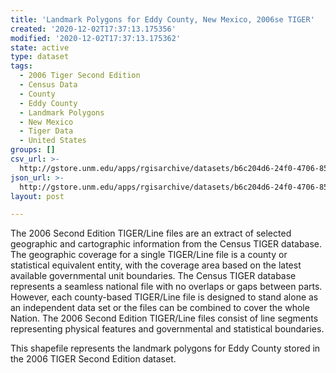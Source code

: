 ```yaml
---
title: 'Landmark Polygons for Eddy County, New Mexico, 2006se TIGER'
created: '2020-12-02T17:37:13.175356'
modified: '2020-12-02T17:37:13.175362'
state: active
type: dataset
tags:
  - 2006 Tiger Second Edition
  - Census Data
  - County
  - Eddy County
  - Landmark Polygons
  - New Mexico
  - Tiger Data
  - United States
groups: []
csv_url: >-
  http://gstore.unm.edu/apps/rgisarchive/datasets/b6c204d6-24f0-4706-85d0-30367c55b7ba/tgr2006se_eddy_lpy.derived.csv
json_url: >-
  http://gstore.unm.edu/apps/rgisarchive/datasets/b6c204d6-24f0-4706-85d0-30367c55b7ba/tgr2006se_eddy_lpy.derived.json
layout: post

---
```

The 2006 Second Edition TIGER/Line files are an extract of selected geographic and cartographic information from the Census TIGER database.  The geographic coverage for a single TIGER/Line file is a county or statistical equivalent entity, with the coverage area based on the latest available governmental unit boundaries. The Census TIGER database represents a seamless national file with no overlaps or gaps between parts.  However, each county-based TIGER/Line file is designed to stand alone as an independent data set or the files can be combined to cover the whole Nation.  The 2006 Second Edition  TIGER/Line files consist of line segments representing physical features and governmental and statistical boundaries.  

This shapefile represents the landmark polygons for Eddy County stored in the 2006 TIGER Second Edition dataset.
